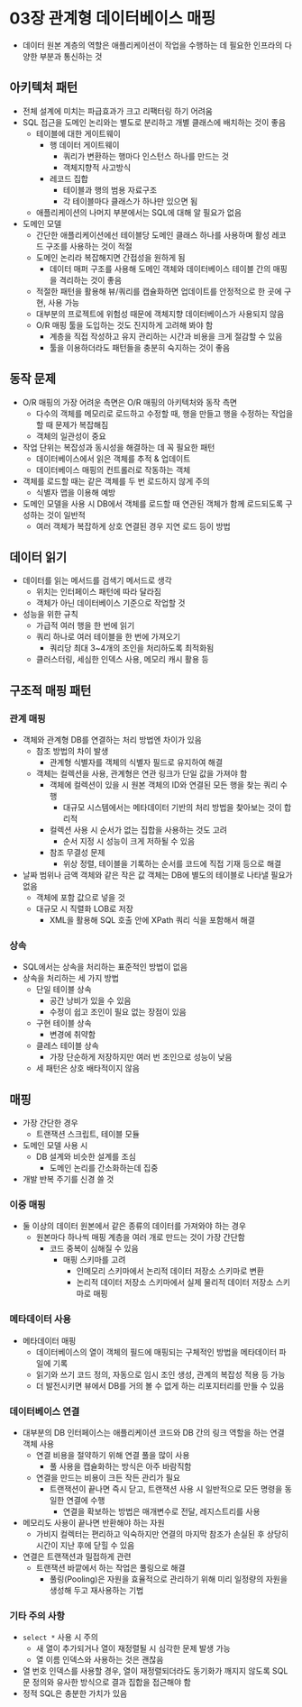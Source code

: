 # 03장 관계형 데이터베이스 매핑

- 데이터 원본 계층의 역할은 애플리케이션이 작업을 수행하는 데 필요한 인프라의 다양한 부분과 통신하는 것

## 아키텍처 패턴

- 전체 설계에 미치는 파급효과가 크고 리팩터링 하기 어려움
- SQL 접근을 도메인 논리와는 별도로 분리하고 개별 클래스에 배치하는 것이 좋음
  - 테이블에 대한 게이트웨이
    - 행 데이터 게이트웨이
      - 쿼리가 변환하는 행마다 인스턴스 하나를 만드는 것
      - 객체지향적 사고방식
    - 레코드 집합
      - 테이블과 행의 범용 자료구조
      - 각 테이블마다 클래스가 하나만 있으면 됨
  - 애플리케이션의 나머지 부분에서는 SQL에 대해 알 필요가 없음
- 도메인 모델
  - 간단한 애플리케이션에선 테이블당 도메인 클래스 하나를 사용하며 활성 레코드 구조를 사용하는 것이 적절
  - 도메인 논리라 복잡해지면 간접성을 원하게 됨
    - 데이터 매퍼 구조를 사용해 도메인 객체와 데이터베이스 테이블 간의 매핑을 격리하는 것이 좋음
  - 적절한 패턴을 활용해 뷰/쿼리를 캡슐화하면 업데이트를 안정적으로 한 곳에 구현, 사용 가능
  - 대부분의 프로젝트에 위험성 때문에 객체지향 데이터베이스가 사용되지 않음
  - O/R 매핑 툴을 도입하는 것도 진지하게 고려해 봐야 함
    - 계층을 직접 작성하고 유지 관리하는 시간과 비용을 크게 절감할 수 있음
    - 툴을 이용하더라도 패턴들을 충분히 숙지하는 것이 좋음

## 동작 문제

- O/R 매핑의 가장 어려운 측면은 O/R 매핑의 아키텍처와 동작 측면
  - 다수의 객체를 메모리로 로드하고 수정할 때, 행을 만들고 행을 수정하는 작업을 할 때 문제가 복잡해짐
  - 객체의 일관성이 중요
- 작업 단위는 복잡성과 동시성을 해결하는 데 꼭 필요한 패턴
  - 데이터베이스에서 읽은 객체를 추적 & 업데이트
  - 데이터베이스 매핑의 컨트롤러로 작동하는 객체
- 객체를 로드할 때는 같은 객체를 두 번 로드하지 않게 주의
  - 식별자 맵을 이용해 예방
- 도메인 모델을 사용 시 DB에서 객체를 로드할 때 연관된 객체가 함께 로드되도록 구성하는 것이 일반적
  - 여러 객체가 복잡하게 상호 연결된 경우 지연 로드 등이 방법

## 데이터 읽기

- 데이터를 읽는 메서드를 검색기 메서드로 생각
  - 위치는 인터페이스 패턴에 따라 달라짐
  - 객체가 아닌 데이터베이스 기준으로 작업할 것
- 성능을 위한 규칙
  - 가급적 여러 행을 한 번에 읽기
  - 쿼리 하나로 여러 테이블을 한 번에 가져오기
    - 쿼리당 최대 3~4개의 조인을 처리하도록 최적화됨
  - 클러스터링, 세심한 인덱스 사용, 메모리 캐시 활용 등

## 구조적 매핑 패턴

### 관계 매핑

- 객체와 관계형 DB를 연결하는 처리 방법엔 차이가 있음
  - 참조 방법의 차이 발생
    - 관계형 식별자를 객체의 식별자 필드로 유지하여 해결
  - 객체는 컬렉션을 사용, 관계형은 연관 링크가 단일 값을 가져야 함
    - 객체에 컬렉션이 있을 시 원본 객체의 ID와 연결된 모든 행을 찾는 쿼리 수행
      - 대규모 시스템에서는 메타데이터 기반의 처리 방법을 찾아보는 것이 합리적
    - 컬렉션 사용 시 순서가 없는 집합을 사용하는 것도 고려
      - 순서 지정 시 성능이 크게 저하될 수 있음
    - 참조 무결성 문제
      - 위상 정렬, 테이블을 기록하는 순서를 코드에 직접 기재 등으로 해결
- 날짜 범위나 금액 객체와 같은 작은 값 객체는 DB에 별도의 테이블로 나타낼 필요가 없음
  - 객체에 포함 값으로 넣을 것
  - 대규모 시 직렬화 LOB로 저장
    - XML을 활용해 SQL 호출 안에 XPath 쿼리 식을 포함해서 해결

### 상속

- SQL에서는 상속을 처리하는 표준적인 방법이 없음
- 상속을 처리하는 세 가지 방법
  - 단일 테이블 상속
    - 공간 낭비가 있을 수 있음
    - 수정이 쉽고 조인이 필요 없는 장점이 있음
  - 구현 테이블 상속
    - 변경에 취약함
  - 클레스 테이블 상속
    - 가장 단순하게 저장하지만 여러 번 조인으로 성능이 낮음
  - 세 패턴은 상호 배타적이지 않음

## 매핑

- 가장 간단한 경우
  - 트랜잭션 스크립트, 테이블 모듈
- 도메인 모델 사용 시
  - DB 설계와 비슷한 설계를 조심
    - 도메인 논리를 간소화하는데 집중
- 개발 반복 주기를 신경 쓸 것

### 이중 매핑

- 둘 이상의 데이터 원본에서 같은 종류의 데이터를 가져와야 하는 경우
  - 원본마다 하나씩 매핑 계층을 여러 개로 만드는 것이 가장 간단함
    - 코드 중복이 심해질 수 있음
      - 매핑 스키마를 고려
        - 인메모리 스키마에서 논리적 데이터 저장소 스키마로 변환
        - 논리적 데이터 저장소 스키마에서 실제 물리적 데이터 저장소 스키마로 매핑

### 메타데이터 사용

- 메타데이터 매핑
  - 데이터베이스의 열이 객체의 필드에 매핑되는 구체적인 방법을 메타데이터 파일에 기록
  - 읽기와 쓰기 코드 정의, 자동으로 임시 조인 생성, 관계의 복잡성 적용 등 가능
  - 더 발전시키면 뷰에서 DB를 거의 볼 수 없게 하는 리포지터리를 만들 수 있음

### 데이터베이스 연결

- 대부분의 DB 인터페이스는 애플리케이션 코드와 DB 간의 링크 역할을 하는 연결 객체 사용
  - 연결 비용을 절약하기 위해 연결 풀을 많이 사용
    - 풀 사용을 캡슐화하는 방식은 아주 바람직함
  - 연결을 만드는 비용이 크든 작든 관리가 필요
    - 트랜잭션이 끝나면 즉시 닫고, 트랜잭션 사용 시 일반적으로 모든 명령을 동일한 연결에 수행
      - 연결을 확보하는 방법은 매개변수로 전달, 레지스트리를 사용
- 메모리도 사용이 끝나면 반환해야 하는 자원
  - 가비지 컬렉터는 편리하고 익숙하지만 연결의 마지막 참조가 손실된 후 상당히 시간이 지난 후에 닫힐 수 있음
- 연결은 트랜잭션과 밀접하게 관련
  - 트랜잭션 바깥에서 하는 작업은 풀링으로 해결
    - 풀링(Pooling)은 자원을 효율적으로 관리하기 위해 미리 일정량의 자원을 생성해 두고 재사용하는 기법

### 기타 주의 사항

- `select *` 사용 시 주의
  - 새 열이 추가되거나 열이 재정렬될 시 심각한 문제 발생 가능
  - 열 이름 인덱스와 사용하는 것은 괜찮음
- 열 번호 인덱스를 사용할 경우, 열이 재정렬되더라도 동기화가 깨지지 않도록 SQL 문 정의와 유사한 방식으로 결과 집합을 접근해야 함
- 정적 SQL은 충분한 가치가 있음
